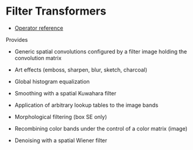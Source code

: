 # Filter Transformers

  - [Operator reference](/doc/trunk/doc/ref/transform.md)

Provides

  - Generic spatial convolutions configured by a filter image holding the convolution matrix

  - Art effects (emboss, sharpen, blur, sketch, charcoal)

  - Global histogram equalization

  - Smoothing with a spatial Kuwahara filter

  - Application of arbitrary lookup tables to the image bands

  - Morphological filtering (box SE only)

  - Recombining color bands under the control of a color matrix (image)

  - Denoising with a spatial Wiener filter

